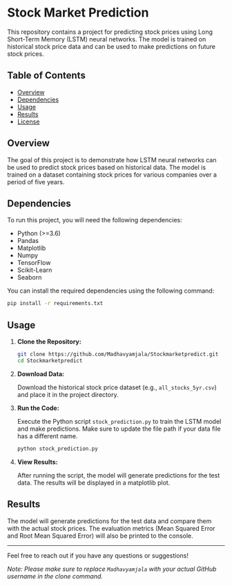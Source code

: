 # Stock Market Prediction

This repository contains a project for predicting stock prices using Long Short-Term Memory (LSTM) neural networks. The model is trained on historical stock price data and can be used to make predictions on future stock prices.

## Table of Contents

- [Overview](#overview)
- [Dependencies](#dependencies)
- [Usage](#usage)
- [Results](#results)
- [License](#license)

## Overview

The goal of this project is to demonstrate how LSTM neural networks can be used to predict stock prices based on historical data. The model is trained on a dataset containing stock prices for various companies over a period of five years.

## Dependencies

To run this project, you will need the following dependencies:

- Python (>=3.6)
- Pandas
- Matplotlib
- Numpy
- TensorFlow
- Scikit-Learn
- Seaborn

You can install the required dependencies using the following command:

```bash
pip install -r requirements.txt
```

## Usage

1. **Clone the Repository:**

   ```bash
   git clone https://github.com/Madhavyamjala/Stockmarketpredict.git
   cd Stockmarketpredict
   ```

2. **Download Data:**

   Download the historical stock price dataset (e.g., `all_stocks_5yr.csv`) and place it in the project directory.

3. **Run the Code:**

   Execute the Python script `stock_prediction.py` to train the LSTM model and make predictions. Make sure to update the file path if your data file has a different name.

   ```bash
   python stock_prediction.py
   ```

4. **View Results:**

   After running the script, the model will generate predictions for the test data. The results will be displayed in a matplotlib plot.

## Results

The model will generate predictions for the test data and compare them with the actual stock prices. The evaluation metrics (Mean Squared Error and Root Mean Squared Error) will also be printed to the console.

---

Feel free to reach out if you have any questions or suggestions!

*Note: Please make sure to replace `Madhavyamjala` with your actual GitHub username in the clone command.*
